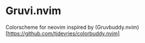 # Gruvi.nvim
Colorscheme for neovim inspired by (Gruvbuddy.nvim)[https://github.com/tjdevries/colorbuddy.nvim]
